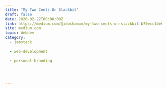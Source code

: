 ```yaml
---
title: "My Two Cents On Stackbit"
draft: false
date: 2020-02-22T00:00:00Z
link: https://medium.com/@idoshamun/my-two-cents-on-stackbit-b70ecc1de681?source=rss------jamstack-5&utm_medium=RSS&utm_source=hune
site: medium.com
topic: Webdev
category:
  - jamstack
  
  - web-development
  
  - personal-branding
  
   
  

---
```

